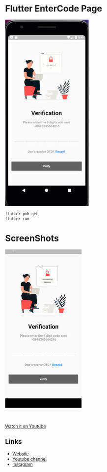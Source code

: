 # Flutter EnterCode Page


![Flutter EnterCode Ui](./assets/images/image1.gif?raw=true "Optional Title")

```
flutter pub get
flutter run
```

# ScreenShots

<img alt="Flutter Beautiful EnterCode Ui" src="./assets/images/image2.png" height="512em"/>

<br><br>
[Watch it on Youtube](https://youtube.com)


## Links

* [Website](https://phloxcompany.com)
* [Youtube channel](https://www.youtube.com/channel/UC6sTNoJi_G_O5lNzc6JgLew)
* [Instagram](https://instagram.com/phloxcompany)
